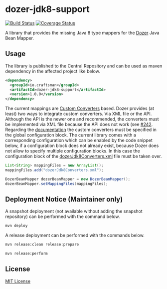 dozer-jdk8-support
==================

[![Build Status](https://travis-ci.org/GeBeater/dozer-jdk8-support.svg)](https://travis-ci.org/GeBeater/dozer-jdk8-support)
[![Coverage Status](https://coveralls.io/repos/GeBeater/dozer-jdk8-support/badge.svg?branch=master&service=github)](https://coveralls.io/github/GeBeater/dozer-jdk8-support?branch=master)

A library that provides the missing Java 8 type mappers for the [Dozer](https://github.com/DozerMapper/dozer) Java Bean
Mapper.

## Usage

The library is published to the Central Repository and can be used as maven dependency in the affected project like below.

```xml
<dependency>
  <groupId>io.craftsman</groupId>
  <artifactId>dozer-jdk8-support</artifactId>
  <version>1.0.0</version>
</dependency>
```

The current mappings are [Custom Converters](http://dozer.sourceforge.net/documentation/customconverter.html) based.
Dozer provides (at least) two ways to integrate custom converters. Via XML file or the API. Although the API is the
newer one and recommended, the converters must be implemented via XML file because the API does not work (see
[#242](https://github.com/DozerMapper/dozer/issues/242). Regarding the
[documentation](http://dozer.sourceforge.net/documentation/customconverter.html) the custom converters must be specified
in the global configuration block. The current library comes with a corresponding configuration which can be enabled by
the code snippet below, if a configuration block does not already exist, because Dozer does not allow to specify
multiple configuration blocks. In this case the configuration block of the
[dozerJdk8Converters.xml](src/main/resources/dozerJdk8Converters.xml) file must be taken over.

```java
List<String> mappingFiles = new ArrayList();
mappingFiles.add("dozerJdk8Converters.xml");

DozerBeanMapper dozerBeanMapper = new DozerBeanMapper();
dozerBeanMapper.setMappingFiles(mappingFiles);
```

## Deployment Notice (Maintainer only)

A snapshot deployment (not available without adding the snapshot repository) can be performed with the command below.

```bash
mvn deploy
```

A release deployment can be performed with the commands below.

```bash
mvn release:clean release:prepare

mvn release:perform
```

## License

[MIT License](LICENSE.md)
